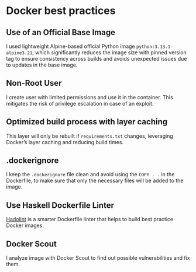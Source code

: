 # Docker best practices

## **Use of an Official Base Image**

I used lightweight Alpine-based official Python image `python:3.13.1-alpine3.21`, which significantly reduces the image size with pinned version tag to ensure consistency across builds and avoids unexpected issues due to updates in the base image.

## **Non-Root User**

I create user with limited permissions and use it in the container. This mitigates the risk of privilege escalation in case of an exploit.

## **Optimized build process with layer caching**

This layer will only be rebuilt if `requirements.txt` changes, leveraging Docker’s layer caching and reducing build times.

## **.dockerignore**

I keep the `.dockerignore` file clean and avoid using the `COPY . .` in the Dockerfile, to make sure that only the necessary files will be added to the image.

## **Use Haskell Dockerfile Linter**

[Hadolint](https://github.com/hadolint/hadolint) is a smarter Dockerfile linter that helps to build best practice Docker images.

## **Docker Scout**

I analyze image with Docker Scout to find out possible vulnerabilities and fix them.
